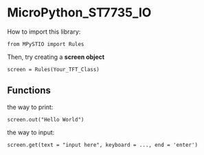 # MicroPython_ST7735_IO

How to import this library:

```from MPySTIO import Rules```

Then, try creating a **screen object**

```screen = Rules(Your_TFT_Class)```

Functions
---

the way to print:

```screen.out("Hello World")```

the way to input:

```screen.get(text = "input here", keyboard = ..., end = 'enter')```

